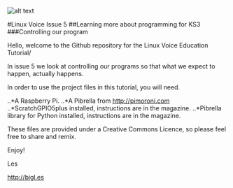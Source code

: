 ![alt text](http://www.linuxvoice.com/wp-content/themes/narga/images/Masthead.png "Linux Voice Masthead")

#Linux Voice Issue 5
##Learning more about programming for KS3
###Controlling our program

Hello, welcome to the Github repository for the Linux Voice Education Tutorial/

In issue 5 we look at controlling our programs so that what we expect to happen, actually happens.

In order to use the project files in this tutorial, you will need.

..*A Raspberry Pi.
..*A Pibrella from http://pimoroni.com
..*ScratchGPIO5plus installed, instructions are in the magazine.
..*Pibrella library for Python installed, instructions are in the magazine.

These files are provided under a Creative Commons Licence, so please feel free to share and remix.

Enjoy!

Les

http://bigl.es
